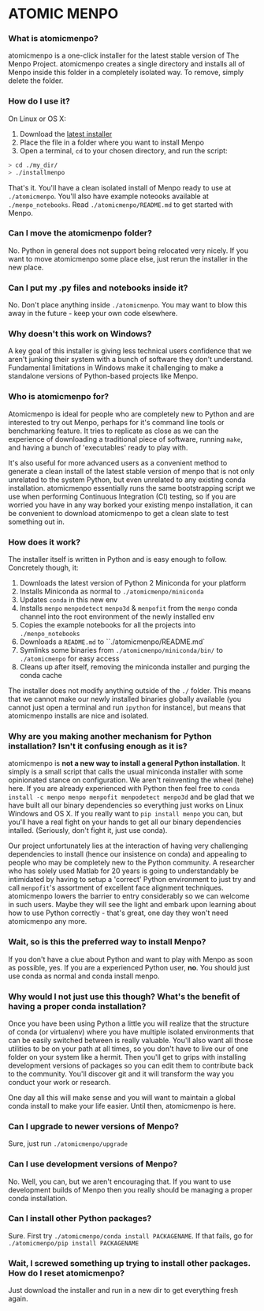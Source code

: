 # ATOMIC MENPO

### What is atomicmenpo?
atomicmenpo is a one-click installer for the latest stable version of The Menpo
Project. atomicmenpo creates a single directory and installs all of Menpo
inside this folder in a completely isolated way. To remove, simply delete the
folder.


### How do I use it?

On Linux or OS X:

1. Download the [latest installer](https://raw.githubusercontent.com/menpo/atomicmenpo/master/installmenpo.py)
2. Place the file in a folder where you want to install Menpo
3. Open a terminal, `cd` to your chosen directory, and run the script:

```sh
> cd ./my_dir/
> ./installmenpo
```

That's it. You'll have a clean isolated install of Menpo ready to use at
`./atomicmenpo`. You'll also have example noteooks available at
`./menpo_notebooks`. Read `./atomicmenpo/README.md` to get started with Menpo.


### Can I move the atomicmenpo folder?

No. Python in general does not support being relocated very nicely. If you want
to move atomicmenpo some place else, just rerun the installer in the new place.

### Can I put my .py files and notebooks inside it?

No. Don't place anything inside `./atomicmenpo`. You may want to blow this away
in the future - keep your own code elsewhere.

### Why doesn't this work on Windows?

A key goal of this installer is giving less technical users confidence that we
aren't junking their system with a bunch of software they don't understand.
Fundamental limitations in Windows make it challenging to make a standalone
versions of Python-based projects like Menpo.

### Who is atomicmenpo for?

Atomicmenpo is ideal for people who are completely new to Python and are
interested to try out Menpo, perhaps for it's command line tools or
benchmarking feature. It tries to replicate as close as we can the experience
of downloading a traditional piece of software, running `make`, and having a
bunch of 'executables' ready to play with.

It's also useful for more advanced users as a convenient method to generate a
clean install of the latest stable version of menpo that is not only unrelated
to the system Python, but even unrelated to any existing conda installation.
atomicmenpo essentially runs the same bootstrapping script we use when
performing Continuous Integration (CI) testing, so if you are worried you have
in any way borked your existing menpo installation, it can be convenient to
download atomicmenpo to get a clean slate to test something out in.

### How does it work?

The installer itself is written in Python and is easy enough to follow.
Concretely though, it:

1. Downloads the latest version of Python 2 Miniconda for your platform
2. Installs Miniconda as normal to `./atomicmenpo/miniconda`
3. Updates `conda` in this new env
4. Installs `menpo` `menpodetect` `menpo3d` & `menpofit` from the `menpo` conda
 channel into the root environment of the newly installed env
5. Copies the example notebooks for all the projects into `./menpo_notebooks`
6. Downloads a `README.md` to ``./atomicmenpo/README.md`
7. Symlinks some binaries from `./atomicmenpo/miniconda/bin/` to `./atomicmenpo` for easy access
8. Cleans up after itself, removing the miniconda installer and purging the conda cache

The installer does not modify anything outside of the `./` folder.
This means that we cannot make our newly installed binaries globally available
(you cannot just open a terminal and run `ipython` for instance), but means
that atomicmenpo installs are nice and isolated.


### Why are you making another mechanism for Python installation? Isn't it confusing enough as it is?

atomicmenpo is **not a new way to install a general Python installation**. It
simply is a small script that calls the usual miniconda installer with some
opinionated stance on configuration. We aren't reinventing the wheel (tehe) here.
If you are already experienced with Python then feel free to `conda install
-c menpo menpo menpofit menpodetect menpo3d` and be glad that we have built all our binary dependencies so everything
just works on Linux Windows and OS X. If you really want to `pip install menpo`
you can, but you'll have a real fight on your hands to get all our binary
dependencies intalled. (Seriously, don't fight it, just use conda).

Our project unfortunately lies at the interaction of having very
challenging dependencies to install (hence our insistence on conda) and
appealing to people who may be completely new to the Python community.
A researcher who has solely used Matlab for 20 years is going to understandably
be intimidated by having to setup a 'correct' Python environment to just try and
call `menpofit`'s assortment of excellent face alignment techniques.
atomicmenpo lowers the barrier to entry considerably so we can welcome in such
users. Maybe they will see the light and embark upon learning about how to use
Python correctly - that's great, one day they won't need atomicmenpo any more.

### Wait, so is this the preferred way to install Menpo?

If you don't have a clue about Python and want to play with Menpo as soon as
possible, yes. If you are a experienced Python user, **no**. You should just
use conda as normal and conda install menpo.


### Why would I not just use this though? What's the benefit of having a proper conda installation?

Once you have been using Python a little you will realize that the structure of
conda (or virtualenv) where you have multiple isolated environments that can be
easily switched between is really valuable. You'll also want all those utilities
to be on your path at all times, so you don't have to live our of one folder on
your system like a hermit. Then you'll get to grips with installing development
versions of packages so you can edit them to contribute back to the community.
You'll discover git and it will transform the way you conduct your work or
research.

One day all this will make sense and you will want to maintain a global conda
install to make your life easier. Until then, atomicmenpo is here.

### Can I upgrade to newer versions of Menpo?

Sure, just run `./atomicmenpo/upgrade`


### Can I use development versions of Menpo?

No. Well, you can, but we aren't encouraging that. If you want to use
development builds of Menpo then you really should be managing a proper conda
installation.

### Can I install other Python packages?

Sure. First try `./atomicmenpo/conda install PACKAGENAME`. If that fails, go for
`./atomicmenpo/pip install PACKAGENAME`

### Wait, I screwed something up trying to install other packages. How do I reset atomicmenpo?

Just download the installer and run in a new dir to get everything fresh again.
